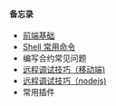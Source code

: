 #### 备忘录

- [前端基础](https://github.com/cristicmf/knitmesh/blob/master/Web.md)
- [Shell 常用命令](https://github.com/cristicmf/knitmesh/blob/master/Shell.md)
- 编写合约常见问题
- [远程调试技巧（移动端)](https://github.com/cristicmf/knitmesh/blob/master/%E8%BF%9C%E7%A8%8B%E8%B0%83%E8%AF%95%EF%BC%88%E7%A7%BB%E5%8A%A8%E7%AB%AF%EF%BC%89)
- [远程调试技巧（nodejs)](https://github.com/cristicmf/knitmesh/blob/master/%E8%BF%9C%E7%A8%8B%E8%B0%83%E8%AF%95%E6%8A%80%E5%B7%A7%EF%BC%88nodejs%EF%BC%89)
- 常用插件
